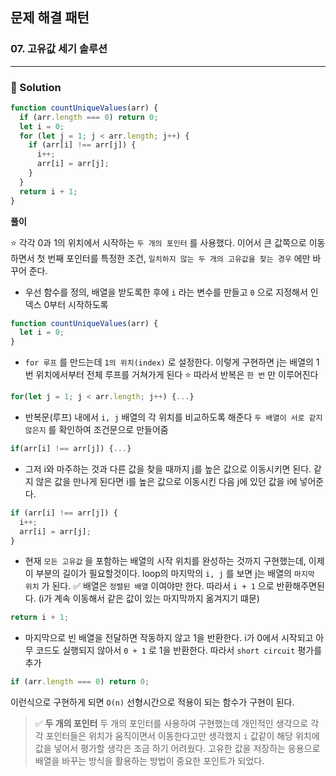 ## 문제 해결 패턴

### 07. 고유값 세기 솔루션

---

### 📌 Solution

```js
function countUniqueValues(arr) {
  if (arr.length === 0) return 0;
  let i = 0;
  for (let j = 1; j < arr.length; j++) {
    if (arr[i] !== arr[j]) {
      i++;
      arr[i] = arr[j];
    }
  }
  return i + 1;
}
```

**풀이**

⭐️ 각각 0과 1의 위치에서 시작하는 `두 개의 포인터` 를 사용했다.
이어서 큰 값쪽으로 이동하면서 첫 번째 포인터를 특정한 조건, `일치하지 않는 두 개의 고유값을 찾는 경우` 에만 바꾸어 준다.

- 우선 함수를 정의, 배열을 받도록한 후에
  `i` 라는 변수를 만들고 `0` 으로 지정해서 인덱스 0부터 시작하도록

```js
function countUniqueValues(arr) {
  let i = 0;
}
```

- `for 루프` 를 만드는데 `1의 위치(index)` 로 설정한다.
  이렇게 구현하면 j는 배열의 1번 위치에서부터 전체 루프를 거쳐가게 된다
  ⭐️ 따라서 반복은 `한 번` 만 이루어진다

```js
for(let j = 1; j < arr.length; j++) {...}
```

- 반복문(루프) 내에서 `i, j` 배열의 각 위치를 비교하도록 해준다
  `두 배열이 서로 같지 않은지` 를 확인하여 조건문으로 만들어줌

```js
if(arr[i] !== arr[j]) {...}
```

- 그저 i와 마주하는 것과 다른 값을 찾을 때까지 j를 높은 값으로 이동시키면 된다.
  같지 않은 값을 만나게 된다면 i를 높은 값으로 이동시킨 다음 j에 있던 값을 i에 넣어준다.

```js
if (arr[i] !== arr[j]) {
  i++;
  arr[i] = arr[j];
}
```

- 현재 `모든 고유값` 을 포함하는 배열의 시작 위치를 완성하는 것까지 구현했는데,
  이제 이 부분의 길이가 필요할것이다.
  loop의 마지막의 `i, j` 를 보면 j는 배열의 `마지막 위치` 가 된다.
  ✅ 배열은 `정렬된 배열` 이여야만 한다.
  따라서 `i + 1` 으로 반환해주면된다. (i가 계속 이동해서 같은 값이 있는 마지막까지 옮겨지기 떄문)

```js
return i + 1;
```

- 마지막으로 빈 배열을 전달하면 작동하지 않고 1을 반환한다.
  i가 0에서 시작되고 아무 코드도 실행되지 않아서 `0 + 1` 로 1을 반환한다.
  따라서 `short circuit` 평가를 추가

```js
if (arr.length === 0) return 0;
```

이런식으로 구현하게 되면 `O(n)` 선형시간으로 적용이 되는 함수가 구현이 된다.

> ✅ **두 개의 포인터**
> 두 개의 포인터를 사용하여 구현했는데 개인적인 생각으로 각각 포인터들은 위치가 움직이면서 이동한다고만 생각했지 `i` 값같이 해당 위치에 값을 넣어서 평가할 생각은 조금 하기 어려웠다.
> 고유한 값을 저장하는 응용으로 배열을 바꾸는 방식을 활용하는 방법이 중요한 포인트가 되었다.
